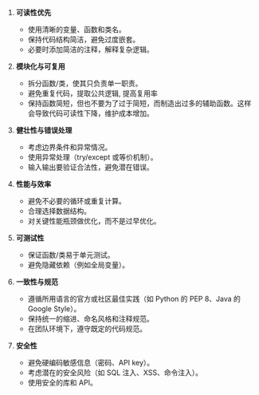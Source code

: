 1. **可读性优先**  
   - 使用清晰的变量、函数和类名。  
   - 保持代码结构简洁，避免过度嵌套。  
   - 必要时添加简洁的注释，解释复杂逻辑。

2. **模块化与可复用**  
   - 拆分函数/类，使其只负责单一职责。  
   - 避免重复代码，提取公共逻辑, 提高复用率
   - 保持函数简短，但也不要为了过于简短，而制造出过多的辅助函数。这样会导致代码可读性下降，维护成本增加。

3. **健壮性与错误处理**  
   - 考虑边界条件和异常情况。  
   - 使用异常处理（try/except 或等价机制）。  
   - 输入输出要验证合法性，避免潜在错误。

4. **性能与效率**  
   - 避免不必要的循环或重复计算。  
   - 合理选择数据结构。  
   - 对关键性能瓶颈做优化，而不是过早优化。

5. **可测试性**  
   - 保证函数/类易于单元测试。   
   - 避免隐藏依赖（例如全局变量）。

6. **一致性与规范**  
   - 遵循所用语言的官方或社区最佳实践（如 Python 的 PEP 8、Java 的 Google Style）。  
   - 保持统一的缩进、命名风格和注释规范。  
   - 在团队环境下，遵守既定的代码规范。

7. **安全性**  
   - 避免硬编码敏感信息（密码、API key）。  
   - 考虑潜在的安全风险（如 SQL 注入、XSS、命令注入）。  
   - 使用安全的库和 API。